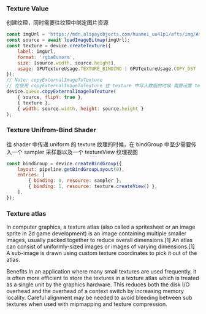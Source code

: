### Texture Value
创建纹理，同时需要往纹理中绑定图片资源
```js
const imgUrl = 'https://mdn.alipayobjects.com/huamei_uu41p1/afts/img/A*Eq-fQ5jQPYQAAAAAAAAAAAAADhyWAQ/original';
const source = await loadImageBitmap(imgUrl);
const texture = device.createTexture({
    label: imgUrl,
    format: 'rgba8unorm',
    size: [source.width, source.height],
    usage: GPUTextureUsage.TEXTURE_BINDING | GPUTextureUsage.COPY_DST | GPUTextureUsage.RENDER_ATTACHMENT,
});
// Note: copyExternalImageToTexture
// 在使用 copyExternalImageToTexture 往 texture 中写入数据的时候 需要设置 texture 的 usage 为 GPUTextureUsage.COPY_DST | GPUTextureUsage.RENDER_ATTACHMENT
device.queue.copyExternalImageToTexture(
    { source, flipY: true },
    { texture },
    { width: source.width, height: source.height }
);
```
### Texture Unifrom-Bind Shader
往 shader 中传递 uniform 的 texture 纹理的时候，在 bindGroup 中至少需要传入一个 sampler 采样器以及一个 textureView 纹理视图
```js
const bindGroup = device.createBindGroup({
    layout: pipeline.getBindGroupLayout(0),
    entries: [
        { binding: 0, resource: sampler },
        { binding: 1, resource: texture.createView() },
    ],
});
```
### Texture atlas

In computer graphics, a texture atlas (also called a spritesheet or an image sprite in 2d game development) is an image containing multiple smaller images, usually packed together to reduce overall dimensions.[1] An atlas can consist of uniformly-sized images or images of varying dimensions.[1] A sub-image is drawn using custom texture coordinates to pick it out of the atlas.

Benefits
In an application where many small textures are used frequently, it is often more efficient to store the textures in a texture atlas which is treated as a single unit by the graphics hardware. This reduces both the disk I/O overhead and the overhead of a context switch by increasing memory locality. Careful alignment may be needed to avoid bleeding between sub textures when used with mipmapping and texture compression.